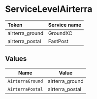 # ServiceLevelAirterra

|Token | Service name|
|:---|:---|
| airterra_ground | GroundXC|
| airterra_postal | FastPost|



## Values

| Name             | Value            |
| ---------------- | ---------------- |
| `AirterraGround` | airterra_ground  |
| `AirterraPostal` | airterra_postal  |
